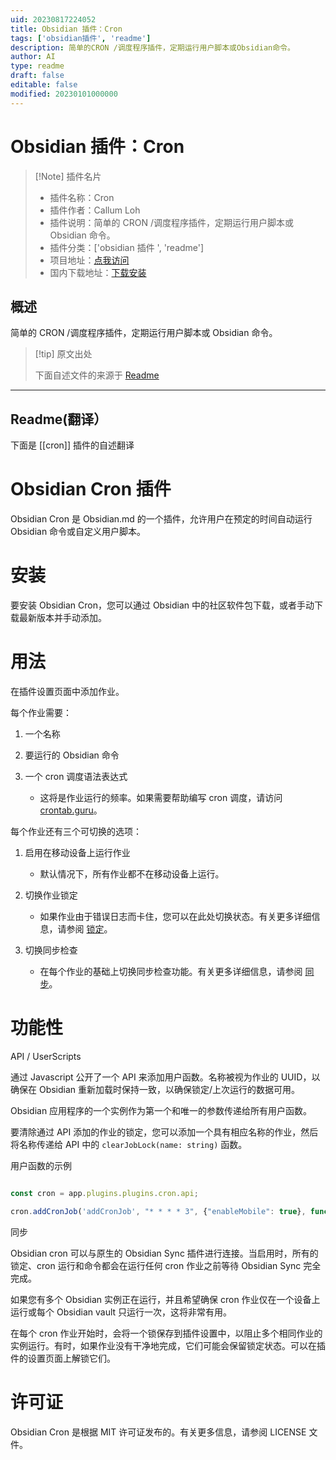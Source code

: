 ```yaml
---
uid: 20230817224052
title: Obsidian 插件：Cron
tags: ['obsidian插件', 'readme']
description: 简单的CRON /调度程序插件，定期运行用户脚本或Obsidian命令。
author: AI
type: readme
draft: false
editable: false
modified: 20230101000000
---
```


# Obsidian 插件：Cron

> [!Note] 插件名片
> - 插件名称：Cron
> - 插件作者：Callum Loh
> - 插件说明：简单的 CRON /调度程序插件，定期运行用户脚本或 Obsidian 命令。
> - 插件分类：['obsidian 插件 ', 'readme']
> - 项目地址：[点我访问](https://github.com/cdloh/obsidian-cron)
> - 国内下载地址：[下载安装](https://pkmer.cn/products/plugin/pluginMarket/?cron)

## 概述

简单的 CRON /调度程序插件，定期运行用户脚本或 Obsidian 命令。

> [!tip] 原文出处
>
>下面自述文件的来源于 [Readme](https://ghproxy.net/https://raw.githubusercontent.com/cdloh/obsidian-cron/master/README.md)

---

## Readme(翻译）

下面是 [[cron]] 插件的自述翻译

# Obsidian Cron 插件

Obsidian Cron 是 Obsidian.md 的一个插件，允许用户在预定的时间自动运行 Obsidian 命令或自定义用户脚本。

# 安装

要安装 Obsidian Cron，您可以通过 Obsidian 中的社区软件包下载，或者手动下载最新版本并手动添加。

# 用法

在插件设置页面中添加作业。

每个作业需要：

1. 一个名称
2. 要运行的 Obsidian 命令
3. 一个 cron 调度语法表达式

   * 这将是作业运行的频率。如果需要帮助编写 cron 调度，请访问 [crontab.guru](https://crontab.guru/)。

每个作业还有三个可切换的选项：

1. 启用在移动设备上运行作业

   * 默认情况下，所有作业都不在移动设备上运行。

2. 切换作业锁定

   * 如果作业由于错误日志而卡住，您可以在此处切换状态。有关更多详细信息，请参阅 [锁定](#locking)。

3. 切换同步检查

   * 在每个作业的基础上切换同步检查功能。有关更多详细信息，请参阅 [同步](#sync)。

# 功能性

API / UserScripts

通过 Javascript 公开了一个 API 来添加用户函数。名称被视为作业的 UUID，以确保在 Obsidian 重新加载时保持一致，以确保锁定/上次运行的数据可用。

Obsidian 应用程序的一个实例作为第一个和唯一的参数传递给所有用户函数。

要清除通过 API 添加的作业的锁定，您可以添加一个具有相应名称的作业，然后将名称传递给 API 中的 `clearJobLock(name: string)` 函数。

用户函数的示例

```javascript

const cron = app.plugins.plugins.cron.api;

cron.addCronJob('addCronJob', "* * * * 3", {"enableMobile": true}, function(app){console.log('Job has ran!')});

```

同步

Obsidian cron 可以与原生的 Obsidian Sync 插件进行连接。当启用时，所有的锁定、cron 运行和命令都会在运行任何 cron 作业之前等待 Obsidian Sync 完全完成。

如果您有多个 Obsidian 实例正在运行，并且希望确保 cron 作业仅在一个设备上运行或每个 Obsidian vault 只运行一次，这将非常有用。

在每个 cron 作业开始时，会将一个锁保存到插件设置中，以阻止多个相同作业的实例运行。有时，如果作业没有干净地完成，它们可能会保留锁定状态。可以在插件的设置页面上解锁它们。

# 许可证

Obsidian Cron 是根据 MIT 许可证发布的。有关更多信息，请参阅 LICENSE 文件。
